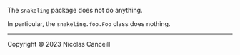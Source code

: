The `snakeling` package does not do anything.

In particular, the `snakeling.foo.Foo` class does nothing.

***

Copyright © 2023 Nicolas Canceill
